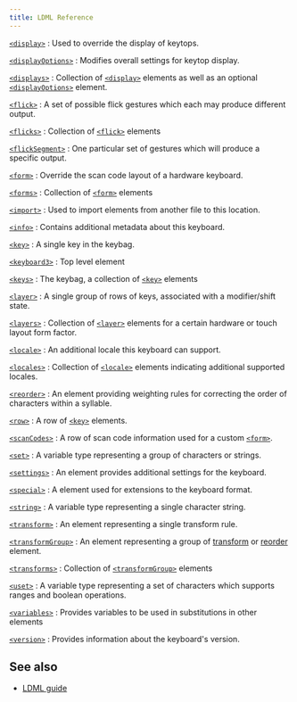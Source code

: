 ```yaml
---
title: LDML Reference
---
```


[`<display>`](display) :   Used to override the display of keytops.

[`<displayOptions>`](displayOptions) :   Modifies overall settings for keytop
display.

[`<displays>`](displays) :   Collection of [`<display>`](display) elements as
well as an optional [`<displayOptions>`](displayOptions) element.

[`<flick>`](flick) :   A set of possible flick gestures which each may produce
different output.

[`<flicks>`](flicks) :   Collection of [`<flick>`](flick) elements

[`<flickSegment>`](flickSegment) :   One particular set of gestures which will
produce a specific output.

[`<form>`](form) :   Override the scan code layout of a hardware keyboard.

[`<forms>`](forms) :   Collection of [`<form>`](form) elements

[`<import>`](import) :   Used to import elements from another file to this
location.

[`<info>`](info) :   Contains additional metadata about this keyboard.

[`<key>`](key) :   A single key in the keybag.

[`<keyboard3>`](keyboard3) :   Top level element

[`<keys>`](keys) :   The keybag, a collection of [`<key>`](key) elements

[`<layer>`](layer) :   A single group of rows of keys, associated with a
modifier/shift state.

[`<layers>`](layers) :   Collection of [`<layer>`](layer) elements for a certain
hardware or touch layout form factor.

[`<locale>`](locale) :   An additional locale this keyboard can support.

[`<locales>`](locales) :   Collection of [`<locale>`](locale) elements
indicating additional supported locales.

[`<reorder>`](reorder) :   An element providing weighting rules for correcting
the order of characters within a syllable.

[`<row>`](row) :   A row of [`<key>`](key) elements.

[`<scanCodes>`](scanCodes) :   A row of scan code information used for a custom
[`<form>`](form).

[`<set>`](set) :   A variable type representing a group of characters or
strings.

[`<settings>`](settings) :   An element provides additional settings for the
keyboard.

[`<special>`](special) :   A element used for extensions to the keyboard format.

[`<string>`](string) :   A variable type representing a single character string.

[`<transform>`](transform) :   An element representing a single transform rule.

[`<transformGroup>`](transformGroup) :   An element representing a group of
[transform](transform) or [reorder](reorder) element.

[`<transforms>`](transforms) :   Collection of
[`<transformGroup>`](transformGroup) elements

[`<uset>`](uset) :   A variable type representing a set of characters which
supports ranges and boolean operations.

[`<variables>`](variables) :   Provides variables to be used in substitutions in
other elements

[`<version>`](version) :   Provides information about the keyboard's version.

## See also

<!-- -   [Keywords by type](_keywordsbytype) -->
-   [LDML guide](../guide)
